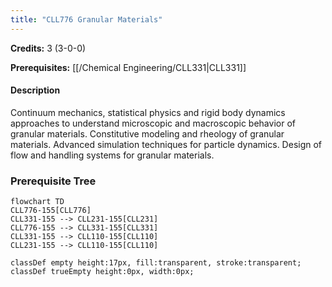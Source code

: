 ```yaml
---
title: "CLL776 Granular Materials"
---
```

**Credits:** 3 (3-0-0)

**Prerequisites:** [[/Chemical Engineering/CLL331|CLL331]]

#### Description
Continuum mechanics, statistical physics and rigid body dynamics approaches to understand microscopic and macroscopic behavior of granular materials. Constitutive modeling and rheology of granular materials. Advanced simulation techniques for particle dynamics. Design of flow and handling systems for granular materials.

### Prerequisite Tree

```mermaid
flowchart TD
CLL776-155[CLL776]
CLL331-155 --> CLL231-155[CLL231]
CLL776-155 --> CLL331-155[CLL331]
CLL331-155 --> CLL110-155[CLL110]
CLL231-155 --> CLL110-155[CLL110]

classDef empty height:17px, fill:transparent, stroke:transparent;
classDef trueEmpty height:0px, width:0px;
```